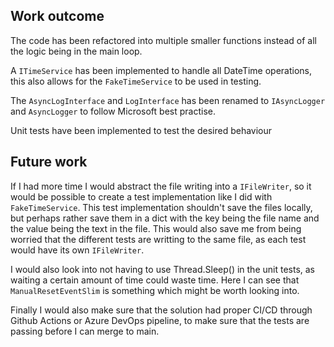 ## Work outcome

The code has been refactored into multiple smaller functions instead of all the logic being in the main loop.

A `ITimeService` has been implemented to handle all DateTime operations, this also allows for the `FakeTimeService` to be used in testing.

The `AsyncLogInterface` and `LogInterface` has been renamed to `IAsyncLogger` and `AsyncLogger` to follow Microsoft best practise.

Unit tests have been implemented to test the desired behaviour

## Future work
If I had more time I would abstract the file writing into a `IFileWriter`, so it would be possible to create a test implementation like I did with `FakeTimeService`. This test implementation shouldn't save the files locally, but perhaps rather save them in a dict with the key being the file name and the value being the text in the file. This would also save me from being worried that the different tests are writting to the same file, as each test would have its own `IFileWriter`.

I would also look into not having to use Thread.Sleep() in the unit tests, as waiting a certain amount of time could waste time. Here I can see that `ManualResetEventSlim` is something which might be worth looking into.

Finally I would also make sure that the solution had proper CI/CD through Github Actions or Azure DevOps pipeline, to make sure that the tests are passing before I can merge to main.

